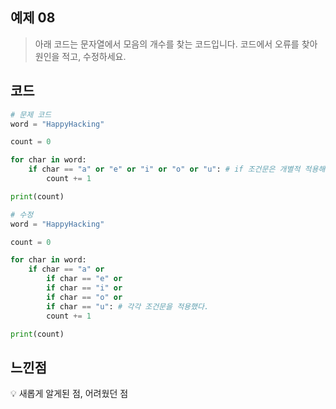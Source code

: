 ## 예제 08

> 아래 코드는 문자열에서 모음의 개수를 찾는 코드입니다. 
> 코드에서 오류를 찾아 원인을 적고, 수정하세요.

## 코드

```python
# 문제 코드
word = "HappyHacking"

count = 0

for char in word:
    if char == "a" or "e" or "i" or "o" or "u": # if 조건문은 개별적 적용해야 한다.
        count += 1

print(count)

# 수정
word = "HappyHacking"

count = 0

for char in word:
    if char == "a" or 
		if char == "e" or
		if char == "i" or 
		if char == "o" or 
		if char == "u": # 각각 조건문을 적용했다.
        count += 1

print(count)
```

## 느낀점

<aside>
💡 새롭게 알게된 점, 어려웠던 점


</aside>
